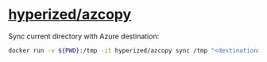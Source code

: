 # [hyperized/azcopy](https://hub.docker.com/r/hyperized/azcopy/)

Sync current directory with Azure destination:

```bash
docker run -v ${PWD}:/tmp -it hyperized/azcopy sync /tmp "<destination>" --recursive=true
```